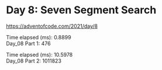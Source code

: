 # Day 8: Seven Segment Search #
https://adventofcode.com/2021/day/8

Time elapsed (ms): 0.8899\
Day_08 Part 1: 476

Time elapsed (ms): 10.5978\
Day_08 Part 2: 1011823

